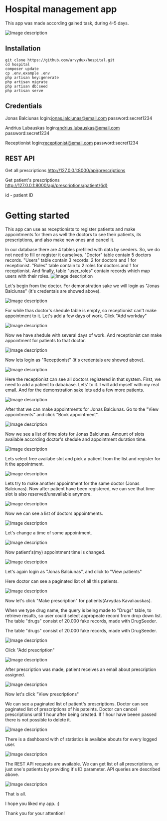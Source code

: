 # Hospital management app

This app was made according gained task, during 4-5 days. 

![Image description](https://github.com/arvydux/hospital/blob/main/src/Screenshot_21.png)

## Installation

    git clone https://github.com/arvydux/hospital.git
    cd hospital
    composer update
    cp .env.example .env
    php artisan key:generate
    php artisan migrate
    php artisan db:seed
    php artisan serve    

## Credentials

Jonas Balciunas
login:jonas.jalciunas@email.com
password:secret1234

Andrius Lubauskas
login:andrius.lubauskas@email.com
password:secret1234

Receptionist
login:receptionist@email.com
password:secret1234

## REST API

Get all prescriptions
http://127.0.0.1:8000/api/prescriptions

Get patient's prescriptions
http://127.0.0.1:8000/api/prescriptions/patient/{id}

id - patient ID

# Getting started

This app can use as receptionists to register patients and make appointments for them as well the doctors to see their patients, its prescriptions, and also make new ones and cancel it. 

In our database there are 4 tables prefilled with data by seeders. So, we do not need to fill or register it ourselves. "Doctor" table contain 5 doctors records. "Users" table contain 3 records: 2 for doctors and 1 for receptionist. "Roles" table contain to 2 roles for doctors and 1 for receptionist. And finally, table "user_roles" contain records which map users with their roles. 
![Image description](https://github.com/arvydux/hospital/blob/main/src/Screenshot_1.png)

Let's begin from the doctor. For demonstration sake we will login as "Jonas Balciunas" (it's credentals are showed above).

![Image description](https://github.com/arvydux/hospital/blob/main/src/Screenshot_2.png)

For while thas doctor's shedule table is empty, so receptionist can't make appointment to it. Let's add a few days of work. Click "Add workday"

![Image description](https://github.com/arvydux/hospital/blob/main/src/Screenshot_3.png)

Now we have shedule with several days of work. And receptionist can make appointment for patients to that doctor. 

![Image description](https://github.com/arvydux/hospital/blob/main/src/Screenshot_4.png)

Now lets login as "Receptionist" (it's credentals are showed above).

![Image description](https://github.com/arvydux/hospital/blob/main/src/Screenshot_5.png)

Here the receptionist can see all doctors registered in that system. First, we need to add a patient to dababase. Lets' to it. I will add myself with my real email. And for the demonstration sake lets add a few more patients.  

![Image description](https://github.com/arvydux/hospital/blob/main/src/Screenshot_6.png)

After that we can make appointments for Jonas Balciunas. Go to the "View appointments" and click "Book appointment".

![Image description](https://github.com/arvydux/hospital/blob/main/src/Screenshot_7.png)

Now we see a list of time slots for Jonas Balciunas. Amount of slots available according doctor's shedule and appointment duration time. 

![Image description](https://github.com/arvydux/hospital/blob/main/src/Screenshot_8.png)

Lets select free availabe slot and pick a patient from the list and register for it the appointment.

![Image description](https://github.com/arvydux/hospital/blob/main/src/Screenshot_9.png)

Lets try to make another appointment for the same doctor (Jonas Balciunas). Now after patient have been registered, we can see that time slot is also reserved/unavailable anymore.

![Image description](https://github.com/arvydux/hospital/blob/main/src/Screenshot_10.png)

Now we can see a list of doctors appointments. 

![Image description](https://github.com/arvydux/hospital/blob/main/src/Screenshot_11.png)

Let's change a time of some appointment.

![Image description](https://github.com/arvydux/hospital/blob/main/src/Screenshot_12.png)

Now patient's(my) appointment time is changed.

![Image description](https://github.com/arvydux/hospital/blob/main/src/Screenshot_13.png)

Let's again login as "Jonas Balciunas", and click to "View patients"

Here doctor can see a paginated lixt of all this patients.

![Image description](https://github.com/arvydux/hospital/blob/main/src/Screenshot_14.png)

Now let's click "Make prescription" for patients(Arvydas Kavaliauskas).

When we type drug name, the query is being made to "Drugs" table, to retrieve results, so user could select appropeate record from drop down list. The table "drugs" consist of 20.000 fake records, made with DrugSeeder.

The table "drugs" consist of 20.000 fake records, made with DrugSeeder.

![Image description](https://github.com/arvydux/hospital/blob/main/src/Screenshot_15.png)

Click "Add prescription"

![Image description](https://github.com/arvydux/hospital/blob/main/src/Screenshot_16.png)

After prescription was made, patient receives an email about prescription assigned.

![Image description](https://github.com/arvydux/hospital/blob/main/src/Screenshot_17.png)

Now let's click "View prescriptions"

We can see a paginated list of patient's prescriptions. Doctor can see paginated list of prescriptions of his pateints. Doctor can cancel prescriptions until 1 hour after being created. If 1 hour have beeen passed there is not possible to delete it.

![Image description](https://github.com/arvydux/hospital/blob/main/src/Screenshot_20.png)

There is a dashboard with of statistics is availabe abouts for every logged user.

![Image description](https://github.com/arvydux/hospital/blob/main/src/Screenshot_22.png)

The REST API requests are available. We can get list of all prescriptions, or just one's patients by providing it's ID parameter. API queries are described above.

![Image description](https://github.com/arvydux/hospital/blob/main/src/Screenshot_19.png)


That is all. 

I hope you liked my app. :)

Thank you for your attention!
